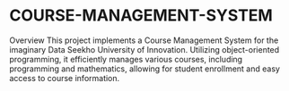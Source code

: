 # COURSE-MANAGEMENT-SYSTEM
Overview This project implements a Course Management System for the imaginary Data Seekho University of Innovation. Utilizing object-oriented programming, it efficiently manages various courses, including programming and mathematics, allowing for student enrollment and easy access to course information.
